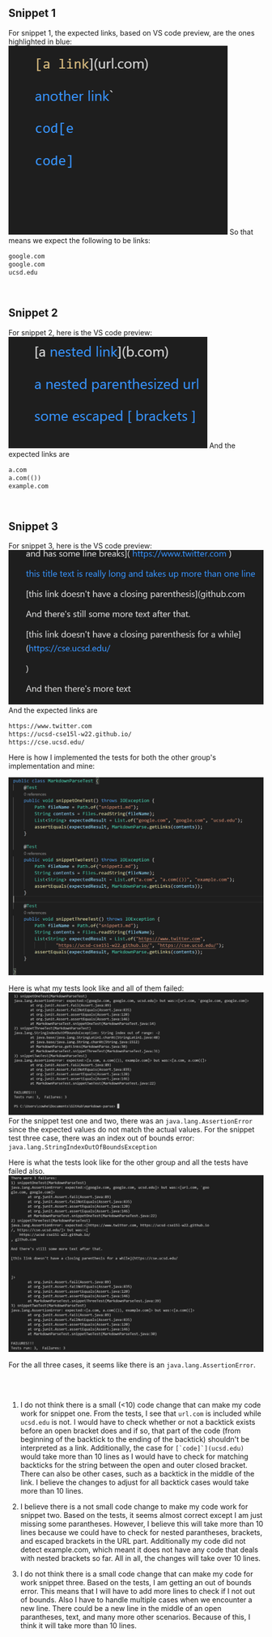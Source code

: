 

## Snippet 1
For snippet 1, the expected links, based on VS code preview, are the ones highlighted in blue:
![hey](pics/snippet1expected.PNG)
So that means we expect the following to be links: 
``` 
google.com 
google.com 
ucsd.edu
```

<br/>

## Snippet 2
For snippet 2, here is the VS code preview: 
![snippet2](pics/snippet2expected.PNG)
And the expected links are 
```
a.com 
a.com(())
example.com
```

<br/>

## Snippet 3
For snippet 3, here is the VS code preview:
![snippet3](pics/snippet3expected.PNG)
And the expected links are 
```
https://www.twitter.com
https://ucsd-cse15l-w22.github.io/ 
https://cse.ucsd.edu/
```


Here is how I implemented the tests for both the other group's implementation and mine:

![test](pics/lab4tests.PNG)


Here is what my tests look like and all of them failed:
![tests](pics/lab4mygroupresult.PNG)
For the snippet test one and two, there was an ```java.lang.AssertionError``` since the expected values do not match the actual values.
For the snippet test three case, there was an index out of bounds error: ```java.lang.StringIndexOutOfBoundsException```


Here is what the tests look like for the other group and all the tests have failed also.
![tests2](pics/lab4otherGroupresult.PNG)

For the all three cases, it seems like there is an ```java.lang.AssertionError```.


<br/>

<br/>


1. I do not think there is a small (<10) code change that can make my code work for snippet one. From the tests, I see that ```url.com``` is included while ```ucsd.edu``` is not. I would have to check whether or not a backtick exists before an open bracket does and if so, that part of the code (from beginning of the backtick to the ending of the backtick) shouldn't be interpreted as a link. Additionally, the case for ```[`code]`](ucsd.edu)``` would take more than 10 lines as I would have to check for matching backticks for the string between the open and outer closed bracket. There can also be other cases, such as a backtick in the middle of the link. I believe the changes to adjust for all backtick cases would take more than 10 lines.

2. I believe there is a not small code change to make my code work for snippet two. Based on the tests, it seems almost correct except I am just missing some parantheses. However, I believe this will take more than 10 lines because we could have to check for nested parantheses, brackets, and escaped brackets in the URL part. Additionally my code did not detect example.com, which meant it does not have any code that deals with nested brackets so far. All in all, the changes will take over 10 lines. 

3. I do not think there is a small code change that can make my code for work snippet three. Based on the tests, I am getting an out of bounds error. This means that I will have to add more lines to check if I not out of bounds. Also I have to handle multiple cases when we encounter a new line. There could be a new line in the middle of an open parantheses, text, and many more other scenarios. Because of this, I think it will take more than 10 lines.